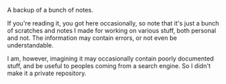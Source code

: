 A backup of a bunch of notes.

If you're reading it, you got here occasionally, so note that it's just a bunch
of scratches and notes I made for working on various stuff, both personal and
not. The information may contain errors, or not even be understandable.

I am, however, imagining it may occasionally contain poorly documented stuff,
and be useful to peoples coming from a search engine. So I didn't make it a
private repository.
